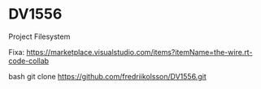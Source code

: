 # DV1556
Project Filesystem

Fixa: 
https://marketplace.visualstudio.com/items?itemName=the-wire.rt-code-collab


bash git clone https://github.com/fredriikolsson/DV1556.git
